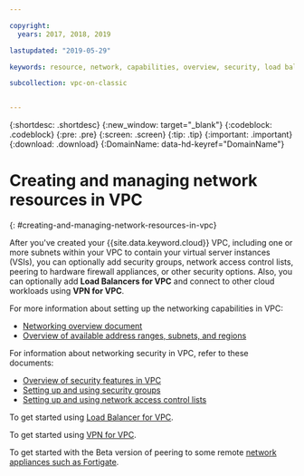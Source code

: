 ```yaml
---

copyright:
  years: 2017, 2018, 2019

lastupdated: "2019-05-29"

keywords: resource, network, capabilities, overview, security, load balancer, VPN, security groups, ACL, address, IP, range, prefix, peering, Fortigate, Cisco, Vyatta, VPC, vSRX

subcollection: vpc-on-classic


---
```


{:shortdesc: .shortdesc}
{:new_window: target="_blank"}
{:codeblock: .codeblock}
{:pre: .pre}
{:screen: .screen}
{:tip: .tip}
{:important: .important}
{:download: .download}
{:DomainName: data-hd-keyref="DomainName"}

# Creating and managing network resources in VPC
{: #creating-and-managing-network-resources-in-vpc}

After you've created your {{site.data.keyword.cloud}} VPC, including one or more subnets within your VPC to contain your virtual server instances (VSIs), you can optionally add security groups, network access control lists, peering to hardware firewall appliances, or other security options. Also, you can optionally add **Load Balancers for VPC** and connect to other cloud workloads using **VPN for VPC**.

For more information about setting up the networking capabilities in VPC:
 * [Networking overview document](/docs/vpc-on-classic-network?topic=vpc-on-classic-network-about-networking-for-vpc)
 * [Overview of available address ranges, subnets, and regions](/docs/vpc-on-classic-network?topic=vpc-on-classic-network-working-with-ip-address-ranges-address-prefixes-regions-and-subnets)

For information about networking security in VPC, refer to these documents:
* [Overview of security features in VPC](/docs/vpc-on-classic-network?topic=vpc-on-classic-network-security-in-your-ibm-cloud-vpc)
* [Setting up and using security groups](/docs/vpc-on-classic-network?topic=vpc-on-classic-network-updating-the-default-security-group)
* [Setting up and using network access control lists](/docs/vpc-on-classic-network?topic=vpc-on-classic-network-setting-up-network-acls)

To get started using [Load Balancer for VPC](/docs/vpc-on-classic-network?topic=vpc-on-classic-network---using-load-balancers-in-ibm-cloud-vpc).

To get started using [VPN for VPC](/docs/vpc-on-classic-network?topic=vpc-on-classic-network---using-vpn-with-your-vpc).

To get started with the Beta version of peering to some remote [network appliances such as Fortigate](/docs/vpc-on-classic-network?topic=vpc-on-classic-network-creating-a-secure-connection-with-a-remote-fortigate-peer).
